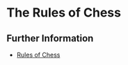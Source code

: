 # The Rules of Chess

## Further Information

* [Rules of Chess](https://en.wikipedia.org/wiki/Rules_of_chess)
